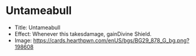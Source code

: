 # Untameabull
- Title:  Untameabull
- Effect:  Whenever this takesdamage, gainDivine Shield.
- Image:  https://cards.hearthpwn.com/enUS/bgs/BG29_878_G_bg.png?198608
